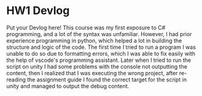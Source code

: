 # HW1 Devlog

Put your Devlog here!
This course was my first exposure to C# programming, and a lot of the syntax was unfamiliar. However, I had prior experience programming in python, which helped a lot in building the structure and logic of the code. The first time I tried to run a program I was unable to do so due to formatting errors, which I was able to fix easily with the help of vscode's programming assistant. Later when I tried to run the script on unity I had some problems with the console not outputting the content, then I realized that I was executing the wrong project, after re-reading the assignment guide I found the correct target for the script in unity and managed to output the debug content.
